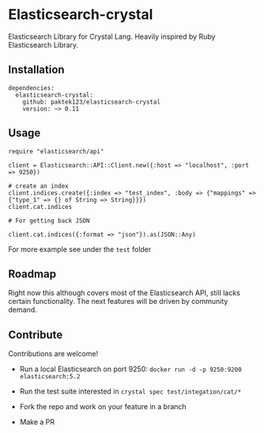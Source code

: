 # Elasticsearch-crystal

Elasticsearch Library for Crystal Lang. Heavily inspired by Ruby Elasticsearch Library.

## Installation

```
dependencies:
  elasticsearch-crystal:
    github: paktek123/elasticsearch-crystal
    version: ~> 0.11
```

## Usage

```
require "elasticsearch/api"

client = Elasticsearch::API::Client.new({:host => "localhost", :port => 9250})

# create an index
client.indices.create({:index => "test_index", :body => {"mappings" => {"type_1" => {} of String => String}}})
client.cat.indices

# For getting back JSON 

client.cat.indices({:format => "json"}).as(JSON::Any)
```

For more example see under the `test` folder

## Roadmap

Right now this although covers most of the Elasticsearch API, still lacks certain functionality. The next features will be driven by community demand.

## Contribute

Contributions are welcome!

- Run a local Elasticsearch on port 9250: `docker run -d -p 9250:9200 elasticsearch:5.2`

- Run the test suite interested in `crystal spec test/integation/cat/*`

- Fork the repo and work on your feature in a branch

- Make a PR
